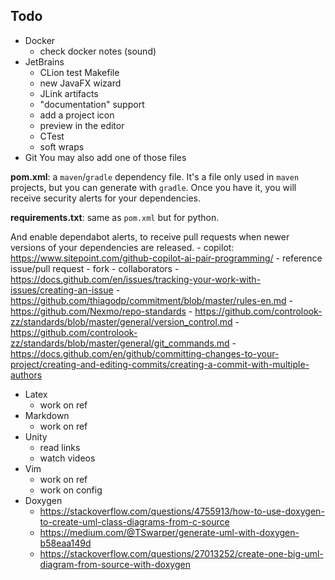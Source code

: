 ## Todo

- Docker
    - check docker notes (sound)
- JetBrains
    - CLion test Makefile
    - new JavaFX wizard
    - JLink artifacts
    - "documentation" support
    - add a project icon
    - preview in the editor
    - CTest
    - soft wraps
- Git
  You may also add one of those files

**pom.xml**: a `maven`/`gradle` dependency file. It's a file only used in  ``maven`` projects, but you can generate with ``gradle``. Once you have it, you will receive security alerts for your dependencies.

**requirements.txt**: same as ``pom.xml`` but for python.

And enable dependabot alerts, to receive pull requests when newer versions of your dependencies are released.
    - copilot: https://www.sitepoint.com/github-copilot-ai-pair-programming/
    - reference issue/pull request
    - fork
    - collaborators
    - https://docs.github.com/en/issues/tracking-your-work-with-issues/creating-an-issue
    - https://github.com/thiagodp/commitment/blob/master/rules-en.md
    - https://github.com/Nexmo/repo-standards
    - https://github.com/controlook-zz/standards/blob/master/general/version_control.md
    - https://github.com/controlook-zz/standards/blob/master/general/git_commands.md
    - https://docs.github.com/en/github/committing-changes-to-your-project/creating-and-editing-commits/creating-a-commit-with-multiple-authors
- Latex
    - work on ref
- Markdown
    - work on ref
- Unity
    - read links
    - watch videos
- Vim
  - work on ref
  - work on config
- Doxygen
  - https://stackoverflow.com/questions/4755913/how-to-use-doxygen-to-create-uml-class-diagrams-from-c-source
  - https://medium.com/@TSwarper/generate-uml-with-doxygen-b58eaa149d
  - https://stackoverflow.com/questions/27013252/create-one-big-uml-diagram-from-source-with-doxygen
